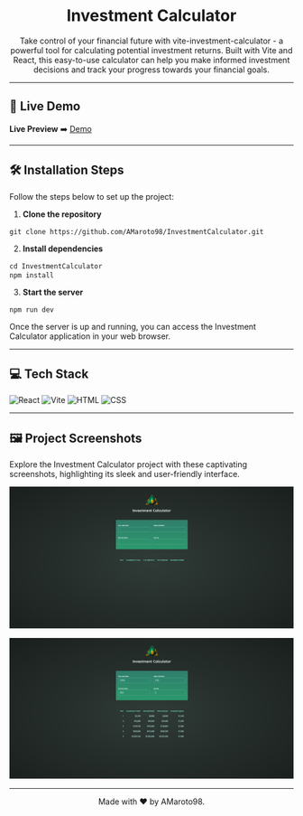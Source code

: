 <div align="center">

# Investment Calculator

Take control of your financial future with vite-investment-calculator - a powerful tool for calculating potential investment returns. Built with Vite and React, this easy-to-use calculator can help you make informed investment decisions and track your progress towards your financial goals.

</div>

---

## 🚀 Live Demo

**Live Preview** ➡️ [Demo](#)

---

## 🛠️ Installation Steps

Follow the steps below to set up the project:

1. **Clone the repository**

```
git clone https://github.com/AMaroto98/InvestmentCalculator.git
```

2. **Install dependencies**

```
cd InvestmentCalculator
npm install
```

3. **Start the server**

```
npm run dev
```

Once the server is up and running, you can access the Investment Calculator application in your web browser.

---

## 💻 Tech Stack

![React](https://img.shields.io/badge/React-20232A?style=for-the-badge&logo=react&logoColor=61DAFB)
![Vite](https://img.shields.io/badge/Vite-646CFF?style=for-the-badge&logo=vite&logoColor=white)
![HTML](https://img.shields.io/badge/HTML-E34F26?style=for-the-badge&logo=html5&logoColor=white)
![CSS](https://img.shields.io/badge/CSS-1572B6?style=for-the-badge&logo=css3&logoColor=white)

---

## 🖼️ Project Screenshots

Explore the Investment Calculator project with these captivating screenshots, highlighting its sleek and user-friendly interface.

![Screenshot](src/assets/Screenshot-one.png)

![Screenshot](src/assets/Screenshot-two.png)

---

<div align="center">
Made with ❤️ by AMaroto98.
</div>
